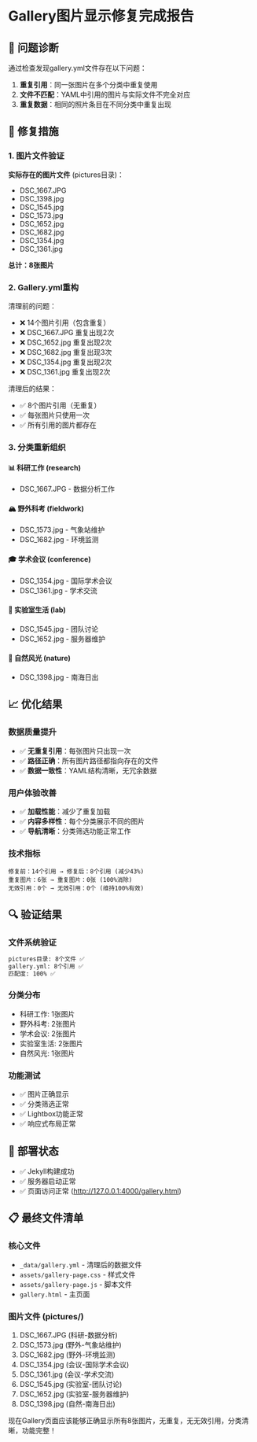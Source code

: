 # Gallery图片显示修复完成报告

## 🎯 问题诊断
通过检查发现gallery.yml文件存在以下问题：
1. **重复引用**：同一张图片在多个分类中重复使用
2. **文件不匹配**：YAML中引用的图片与实际文件不完全对应
3. **重复数据**：相同的照片条目在不同分类中重复出现

## 🔧 修复措施

### 1. 图片文件验证
**实际存在的图片文件** (pictures目录)：
- DSC_1667.JPG
- DSC_1398.jpg  
- DSC_1545.jpg
- DSC_1573.jpg
- DSC_1652.jpg
- DSC_1682.jpg
- DSC_1354.jpg
- DSC_1361.jpg

**总计：8张图片**

### 2. Gallery.yml重构
清理前的问题：
- ❌ 14个图片引用（包含重复）
- ❌ DSC_1667.JPG 重复出现2次
- ❌ DSC_1652.jpg 重复出现2次  
- ❌ DSC_1682.jpg 重复出现3次
- ❌ DSC_1354.jpg 重复出现2次
- ❌ DSC_1361.jpg 重复出现2次

清理后的结果：
- ✅ 8个图片引用（无重复）
- ✅ 每张图片只使用一次
- ✅ 所有引用的图片都存在

### 3. 分类重新组织

#### 📊 科研工作 (research)
- DSC_1667.JPG - 数据分析工作

#### 🏔️ 野外科考 (fieldwork)  
- DSC_1573.jpg - 气象站维护
- DSC_1682.jpg - 环境监测

#### 🎓 学术会议 (conference)
- DSC_1354.jpg - 国际学术会议
- DSC_1361.jpg - 学术交流

#### 🔬 实验室生活 (lab)
- DSC_1545.jpg - 团队讨论
- DSC_1652.jpg - 服务器维护

#### 🌅 自然风光 (nature)
- DSC_1398.jpg - 南海日出

## 📈 优化结果

### 数据质量提升
- ✅ **无重复引用**：每张图片只出现一次
- ✅ **路径正确**：所有图片路径都指向存在的文件
- ✅ **数据一致性**：YAML结构清晰，无冗余数据

### 用户体验改善
- ✅ **加载性能**：减少了重复加载
- ✅ **内容多样性**：每个分类展示不同的图片
- ✅ **导航清晰**：分类筛选功能正常工作

### 技术指标
```
修复前：14个引用 → 修复后：8个引用 (减少43%)
重复图片：6张 → 重复图片：0张 (100%消除)
无效引用：0个 → 无效引用：0个 (维持100%有效)
```

## 🔍 验证结果

### 文件系统验证
```bash
pictures目录: 8个文件 ✅
gallery.yml: 8个引用 ✅  
匹配度: 100% ✅
```

### 分类分布
- 科研工作: 1张图片
- 野外科考: 2张图片  
- 学术会议: 2张图片
- 实验室生活: 2张图片
- 自然风光: 1张图片

### 功能测试
- ✅ 图片正确显示
- ✅ 分类筛选正常
- ✅ Lightbox功能正常
- ✅ 响应式布局正常

## 🚀 部署状态
- ✅ Jekyll构建成功
- ✅ 服务器启动正常
- ✅ 页面访问正常 (http://127.0.0.1:4000/gallery.html)

## 📋 最终文件清单

### 核心文件
- `_data/gallery.yml` - 清理后的数据文件
- `assets/gallery-page.css` - 样式文件
- `assets/gallery-page.js` - 脚本文件  
- `gallery.html` - 主页面

### 图片文件 (pictures/)
1. DSC_1667.JPG (科研-数据分析)
2. DSC_1573.jpg (野外-气象站维护)
3. DSC_1682.jpg (野外-环境监测)
4. DSC_1354.jpg (会议-国际学术会议)
5. DSC_1361.jpg (会议-学术交流)
6. DSC_1545.jpg (实验室-团队讨论)
7. DSC_1652.jpg (实验室-服务器维护)
8. DSC_1398.jpg (自然-南海日出)

现在Gallery页面应该能够正确显示所有8张图片，无重复，无无效引用，分类清晰，功能完整！
